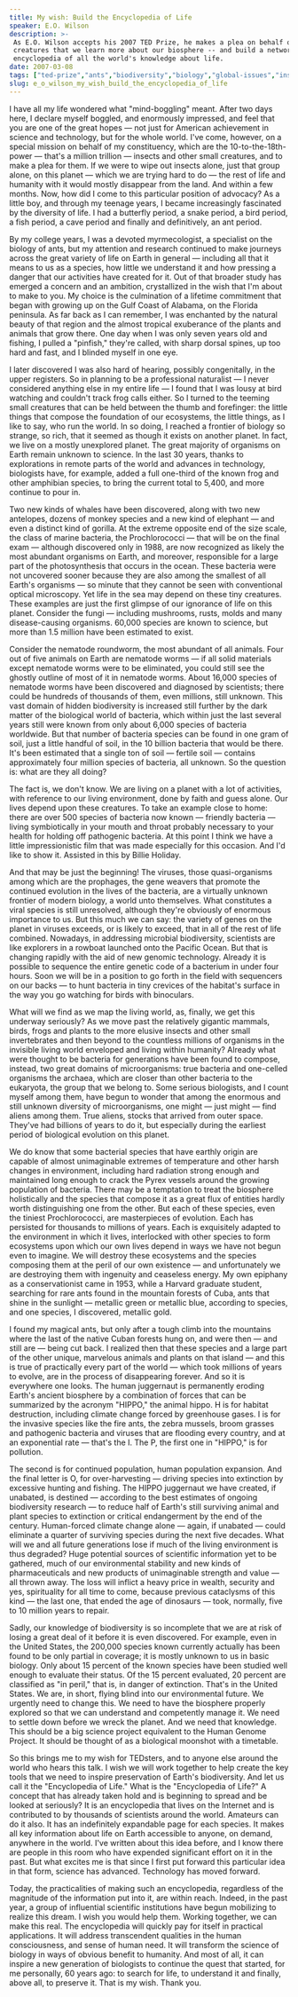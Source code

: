 ```yaml
---
title: My wish: Build the Encyclopedia of Life
speaker: E.O. Wilson
description: >-
 As E.O. Wilson accepts his 2007 TED Prize, he makes a plea on behalf of all
 creatures that we learn more about our biosphere -- and build a networked
 encyclopedia of all the world's knowledge about life.
date: 2007-03-08
tags: ["ted-prize","ants","biodiversity","biology","global-issues","insects","nature","science","technology","ecology"]
slug: e_o_wilson_my_wish_build_the_encyclopedia_of_life
---
```


I have all my life wondered what "mind-boggling" meant. After two days here, I declare
myself boggled, and enormously impressed, and feel that you are one of the great hopes —
not just for American achievement in science and technology, but for the whole world. I've
come, however, on a special mission on behalf of my constituency, which are the
10-to-the-18th-power — that's a million trillion — insects and other small creatures, and
to make a plea for them. If we were to wipe out insects alone, just that group alone, on
this planet — which we are trying hard to do — the rest of life and humanity with it would
mostly disappear from the land. And within a few months. Now, how did I come to this
particular position of advocacy? As a little boy, and through my teenage years, I became
increasingly fascinated by the diversity of life. I had a butterfly period, a snake
period, a bird period, a fish period, a cave period and finally and definitively, an ant
period.

By my college years, I was a devoted myrmecologist, a specialist on the biology of ants,
but my attention and research continued to make journeys across the great variety of life
on Earth in general — including all that it means to us as a species, how little we
understand it and how pressing a danger that our activities have created for it. Out of
that broader study has emerged a concern and an ambition, crystallized in the wish that
I'm about to make to you. My choice is the culmination of a lifetime commitment that began
with growing up on the Gulf Coast of Alabama, on the Florida peninsula. As far back as I
can remember, I was enchanted by the natural beauty of that region and the almost tropical
exuberance of the plants and animals that grow there. One day when I was only seven years
old and fishing, I pulled a "pinfish," they're called, with sharp dorsal spines, up too
hard and fast, and I blinded myself in one eye.

I later discovered I was also hard of hearing, possibly congenitally, in the upper
registers. So in planning to be a professional naturalist — I never considered anything
else in my entire life — I found that I was lousy at bird watching and couldn't track frog
calls either. So I turned to the teeming small creatures that can be held between the
thumb and forefinger: the little things that compose the foundation of our ecosystems, the
little things, as I like to say, who run the world. In so doing, I reached a frontier of
biology so strange, so rich, that it seemed as though it exists on another planet. In
fact, we live on a mostly unexplored planet. The great majority of organisms on Earth
remain unknown to science. In the last 30 years, thanks to explorations in remote parts of
the world and advances in technology, biologists have, for example, added a full one-third
of the known frog and other amphibian species, to bring the current total to 5,400, and
more continue to pour in.

Two new kinds of whales have been discovered, along with two new antelopes, dozens of
monkey species and a new kind of elephant — and even a distinct kind of gorilla. At the
extreme opposite end of the size scale, the class of marine bacteria, the Prochlorococci —
that will be on the final exam — although discovered only in 1988, are now recognized as
likely the most abundant organisms on Earth, and moreover, responsible for a large part of
the photosynthesis that occurs in the ocean. These bacteria were not uncovered sooner
because they are also among the smallest of all Earth's organisms — so minute that they
cannot be seen with conventional optical microscopy. Yet life in the sea may depend on
these tiny creatures. These examples are just the first glimpse of our ignorance of life on
this planet. Consider the fungi — including mushrooms, rusts, molds and many
disease-causing organisms. 60,000 species are known to science, but more than 1.5 million
have been estimated to exist.

Consider the nematode roundworm, the most abundant of all animals. Four out of five
animals on Earth are nematode worms — if all solid materials except nematode worms were to
be eliminated, you could still see the ghostly outline of most of it in nematode worms.
About 16,000 species of nematode worms have been discovered and diagnosed by scientists;
there could be hundreds of thousands of them, even millions, still unknown. This vast
domain of hidden biodiversity is increased still further by the dark matter of the
biological world of bacteria, which within just the last several years still were known
from only about 6,000 species of bacteria worldwide. But that number of bacteria species
can be found in one gram of soil, just a little handful of soil, in the 10 billion
bacteria that would be there. It's been estimated that a single ton of soil — fertile soil
— contains approximately four million species of bacteria, all unknown. So the question is:
what are they all doing?

The fact is, we don't know. We are living on a planet with a lot of activities, with
reference to our living environment, done by faith and guess alone. Our lives depend upon
these creatures. To take an example close to home: there are over 500 species of bacteria
now known — friendly bacteria — living symbiotically in your mouth and throat probably
necessary to your health for holding off pathogenic bacteria. At this point I think we have
a little impressionistic film that was made especially for this occasion. And I'd like to
show it. Assisted in this by Billie Holiday. 

And that may be just the beginning! The viruses, those quasi-organisms among which are the
prophages, the gene weavers that promote the continued evolution in the lives of the
bacteria, are a virtually unknown frontier of modern biology, a world unto themselves.
What constitutes a viral species is still unresolved, although they're obviously of
enormous importance to us. But this much we can say: the variety of genes on the planet in
viruses exceeds, or is likely to exceed, that in all of the rest of life combined.
Nowadays, in addressing microbial biodiversity, scientists are like explorers in a rowboat
launched onto the Pacific Ocean. But that is changing rapidly with the aid of new genomic
technology. Already it is possible to sequence the entire genetic code of a bacterium in
under four hours. Soon we will be in a position to go forth in the field with sequencers
on our backs — to hunt bacteria in tiny crevices of the habitat's surface in the way you
go watching for birds with binoculars.

What will we find as we map the living world, as, finally, we get this underway seriously?
As we move past the relatively gigantic mammals, birds, frogs and plants to the more
elusive insects and other small invertebrates and then beyond to the countless millions of
organisms in the invisible living world enveloped and living within humanity? Already what
were thought to be bacteria for generations have been found to compose, instead, two great
domains of microorganisms: true bacteria and one-celled organisms the archaea, which are
closer than other bacteria to the eukaryota, the group that we belong to. Some serious
biologists, and I count myself among them, have begun to wonder that among the enormous
and still unknown diversity of microorganisms, one might — just might — find aliens among
them. True aliens, stocks that arrived from outer space. They've had billions of years to
do it, but especially during the earliest period of biological evolution on this
planet.

We do know that some bacterial species that have earthly origin are capable of almost
unimaginable extremes of temperature and other harsh changes in environment, including
hard radiation strong enough and maintained long enough to crack the Pyrex vessels around
the growing population of bacteria. There may be a temptation to treat the biosphere
holistically and the species that compose it as a great flux of entities hardly worth
distinguishing one from the other. But each of these species, even the tiniest
Prochlorococci, are masterpieces of evolution. Each has persisted for thousands to
millions of years. Each is exquisitely adapted to the environment in which it lives,
interlocked with other species to form ecosystems upon which our own lives depend in ways
we have not begun even to imagine. We will destroy these ecosystems and the species
composing them at the peril of our own existence — and unfortunately we are destroying
them with ingenuity and ceaseless energy. My own epiphany as a conservationist came in
1953, while a Harvard graduate student, searching for rare ants found in the mountain
forests of Cuba, ants that shine in the sunlight — metallic green or metallic blue,
according to species, and one species, I discovered, metallic gold.

I found my magical ants, but only after a tough climb into the mountains where the last of
the native Cuban forests hung on, and were then — and still are — being cut back. I
realized then that these species and a large part of the other unique, marvelous animals
and plants on that island — and this is true of practically every part of the world —
which took millions of years to evolve, are in the process of disappearing forever. And so
it is everywhere one looks. The human juggernaut is permanently eroding Earth's ancient
biosphere by a combination of forces that can be summarized by the acronym "HIPPO," the
animal hippo. H is for habitat destruction, including climate change forced by greenhouse
gases. I is for the invasive species like the fire ants, the zebra mussels, broom grasses
and pathogenic bacteria and viruses that are flooding every country, and at an exponential
rate — that's the I. The P, the first one in "HIPPO," is for pollution.

The second is for continued population, human population expansion. And the final letter
is O, for over-harvesting — driving species into extinction by excessive hunting and
fishing. The HIPPO juggernaut we have created, if unabated, is destined — according to the
best estimates of ongoing biodiversity research — to reduce half of Earth's still
surviving animal and plant species to extinction or critical endangerment by the end of
the century. Human-forced climate change alone — again, if unabated — could eliminate a
quarter of surviving species during the next five decades. What will we and all future
generations lose if much of the living environment is thus degraded? Huge potential
sources of scientific information yet to be gathered, much of our environmental stability
and new kinds of pharmaceuticals and new products of unimaginable strength and value — all
thrown away. The loss will inflict a heavy price in wealth, security and yes, spirituality
for all time to come, because previous cataclysms of this kind — the last one, that ended
the age of dinosaurs — took, normally, five to 10 million years to repair.

Sadly, our knowledge of biodiversity is so incomplete that we are at risk of losing a
great deal of it before it is even discovered. For example, even in the United States, the
200,000 species known currently actually has been found to be only partial in coverage; it
is mostly unknown to us in basic biology. Only about 15 percent of the known species have
been studied well enough to evaluate their status. Of the 15 percent evaluated, 20 percent
are classified as "in peril," that is, in danger of extinction. That's in the United
States. We are, in short, flying blind into our environmental future. We urgently need to
change this. We need to have the biosphere properly explored so that we can understand and
competently manage it. We need to settle down before we wreck the planet. And we need that
knowledge. This should be a big science project equivalent to the Human Genome Project. It
should be thought of as a biological moonshot with a timetable.

So this brings me to my wish for TEDsters, and to anyone else around the world who hears
this talk. I wish we will work together to help create the key tools that we need to
inspire preservation of Earth's biodiversity. And let us call it the "Encyclopedia of
Life." What is the "Encyclopedia of Life?" A concept that has already taken hold and is
beginning to spread and be looked at seriously? It is an encyclopedia that lives on the
Internet and is contributed to by thousands of scientists around the world. Amateurs can
do it also. It has an indefinitely expandable page for each species. It makes all key
information about life on Earth accessible to anyone, on demand, anywhere in the world.
I've written about this idea before, and I know there are people in this room who have
expended significant effort on it in the past. But what excites me is that since I first
put forward this particular idea in that form, science has advanced. Technology has moved
forward.

Today, the practicalities of making such an encyclopedia, regardless of the magnitude of
the information put into it, are within reach. Indeed, in the past year, a group of
influential scientific institutions have begun mobilizing to realize this dream. I wish
you would help them. Working together, we can make this real. The encyclopedia will quickly
pay for itself in practical applications. It will address transcendent qualities in the
human consciousness, and sense of human need. It will transform the science of biology in
ways of obvious benefit to humanity. And most of all, it can inspire a new generation of
biologists to continue the quest that started, for me personally, 60 years ago: to search
for life, to understand it and finally, above all, to preserve it. That is my wish. Thank
you.

<!--
ad_duration=3.33
comment_count=91
event="TED2007"
external_start_time=0
has_talk_citation=0
intro_duration=11.82
is_subtitle_required="False"
is_talk_featured="True"
language="en"
language_swap="False"
native_language="en"
number_of_related_talks=6
number_of_speakers=1
number_of_subtitled_videos=28
number_of_tags=10
number_of_talk_download_languages=28
number_of_talk_more_resources=2
number_of_talk_recommendations=0
number_of_talks_take_actions=0
post_ad_duration=0.83
published_timestamp="2007-04-03 00:11:00"
recording_date="2007-03-08"
speaker_description="Biologist"
speaker_id=83
speaker_is_published=1
speaker_name="E.O. Wilson"
speaker_what_others_say="He more than anyone understands the relationship between genes and culture -- and it started with his ants."
talk_id=83
talk_name="My wish: Build the Encyclopedia of Life"
talks_tags=["ted-prize","ants","biodiversity","biology","global-issues","insects","nature","science","technology","ecology"]
talks_take_action=[]
url_audio="https://download.ted.com/talks/EOWilson_2007.mp3?apikey=acme-roadrunner"
url_photo_speaker="https://pe.tedcdn.com/images/ted/1357_253x190.jpg"
url_photo_talk="https://s3.amazonaws.com/talkstar-photos/uploads/cedbc775-0f52-4750-b26a-bf2f6f7642c3/EOWilson_2007-embed.jpg"
url_webpage="https://www.ted.com/talks/e_o_wilson_my_wish_build_the_encyclopedia_of_life"
video_type_name="TED Stage Talk"
-->